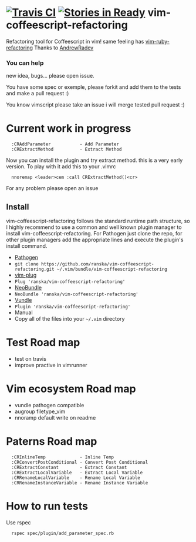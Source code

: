 [![Travis CI   ](http://img.shields.io/travis/ranska/rang/master.svg)](https://travis-ci.org/ranska/rang)
[![Stories in Ready](https://badge.waffle.io/ranska/vim-coffeescript-refactoring.png?label=ready&title=Ready)](https://waffle.io/ranska/vim-coffeescript-refactoring)
vim-coffeescript-refactoring
============================

Refactoring tool for Coffeescript in vim!
same feeling has [vim-ruby-refactoring](https://github.com/ecomba/vim-ruby-refactoring)
Thanks to [AndrewRadev](https://github.com/AndrewRadev)

### You can help

new idea, bugs... please open issue.

You have some spec or exemple, please forkit and add them to the tests and make
a pull request :) 

You know vimscript please take an issue i will merge tested pull request :)


Current work in progress
========================
```
  :CRAddParameter           - Add Parameter 
  :CRExtractMethod          - Extract Method   
```
Now you can install the plugin and try extract method.
this is a very early version.
To play with it add this to your .vimrc
```
  nnoremap <leader>cem :call CRExtractMethod()<cr>
```

For any problem please open an issue



## Install

vim-coffeescript-refactoring follows the standard runtime path structure, so I highly recommend to use
a common and well known plugin manager to install vim-coffeescript-refactoring.
For Pathogen just clone the repo, for other plugin managers
add the appropriate lines and execute the plugin's install command.

*  [Pathogen](https://github.com/tpope/vim-pathogen)
  * `git clone https://github.com/ranska/vim-coffeescript-refactoring.git ~/.vim/bundle/vim-coffeescript-refactoring`
*  [vim-plug](https://github.com/junegunn/vim-plug)
  * `Plug 'ranska/vim-coffeescript-refactoring'`
*  [NeoBundle](https://github.com/Shougo/neobundle.vim)
  * `NeoBundle 'ranska/vim-coffeescript-refactoring'`
*  [Vundle](https://github.com/gmarik/vundle)
  * `Plugin 'ranska/vim-coffeescript-refactoring'`
*  Manual
  *  Copy all of the files into your `~/.vim` directory



Test Road map
========

- test on travis
- improve practive in vimrunner


Vim ecosystem Road map
======================

- vundle pathogen compatible
- augroup filetype_vim
- nnoramp default write on readme

 
Paterns Road map
================

```
  :CRInlineTemp             - Inline Temp
  :CRConvertPostConditional - Convert Post Conditional
  :CRExtractConstant        - Extract Constant          
  :CRExtractLocalVariable   - Extract Local Variable    
  :CRRenameLocalVariable    - Rename Local Variable     
  :CRRenameInstanceVariable - Rename Instance Variable  
```

How to run tests
================

Use rspec

```
  rspec spec/plugin/add_parameter_spec.rb
```

